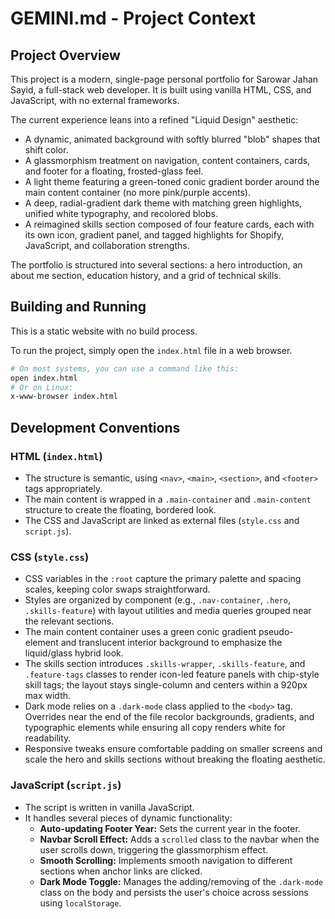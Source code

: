 # GEMINI.md - Project Context

## Project Overview

This project is a modern, single-page personal portfolio for Sarowar Jahan Sayid, a full-stack web developer. It is built using vanilla HTML, CSS, and JavaScript, with no external frameworks.

The current experience leans into a refined "Liquid Design" aesthetic:
- A dynamic, animated background with softly blurred "blob" shapes that shift color.
- A glassmorphism treatment on navigation, content containers, cards, and footer for a floating, frosted-glass feel.
- A light theme featuring a green-toned conic gradient border around the main content container (no more pink/purple accents).
- A deep, radial-gradient dark theme with matching green highlights, unified white typography, and recolored blobs.
- A reimagined skills section composed of four feature cards, each with its own icon, gradient panel, and tagged highlights for Shopify, JavaScript, and collaboration strengths.

The portfolio is structured into several sections: a hero introduction, an about me section, education history, and a grid of technical skills.

## Building and Running

This is a static website with no build process.

To run the project, simply open the `index.html` file in a web browser.

```bash
# On most systems, you can use a command like this:
open index.html
# Or on Linux:
x-www-browser index.html
```

## Development Conventions

### HTML (`index.html`)

- The structure is semantic, using `<nav>`, `<main>`, `<section>`, and `<footer>` tags appropriately.
- The main content is wrapped in a `.main-container` and `.main-content` structure to create the floating, bordered look.
- The CSS and JavaScript are linked as external files (`style.css` and `script.js`).

### CSS (`style.css`)

- CSS variables in the `:root` capture the primary palette and spacing scales, keeping color swaps straightforward.
- Styles are organized by component (e.g., `.nav-container`, `.hero`, `.skills-feature`) with layout utilities and media queries grouped near the relevant sections.
- The main content container uses a green conic gradient pseudo-element and translucent interior background to emphasize the liquid/glass hybrid look.
- The skills section introduces `.skills-wrapper`, `.skills-feature`, and `.feature-tags` classes to render icon-led feature panels with chip-style skill tags; the layout stays single-column and centers within a 920px max width.
- Dark mode relies on a `.dark-mode` class applied to the `<body>` tag. Overrides near the end of the file recolor backgrounds, gradients, and typographic elements while ensuring all copy renders white for readability.
- Responsive tweaks ensure comfortable padding on smaller screens and scale the hero and skills sections without breaking the floating aesthetic.

### JavaScript (`script.js`)

- The script is written in vanilla JavaScript.
- It handles several pieces of dynamic functionality:
  - **Auto-updating Footer Year:** Sets the current year in the footer.
  - **Navbar Scroll Effect:** Adds a `scrolled` class to the navbar when the user scrolls down, triggering the glassmorphism effect.
  - **Smooth Scrolling:** Implements smooth navigation to different sections when anchor links are clicked.
  - **Dark Mode Toggle:** Manages the adding/removing of the `.dark-mode` class on the body and persists the user's choice across sessions using `localStorage`.